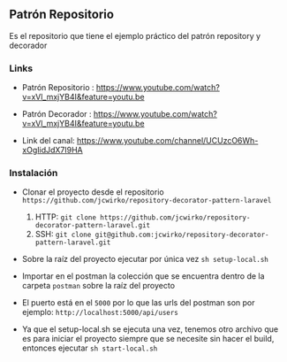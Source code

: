## Patrón Repositorio
Es el repositorio que tiene el ejemplo práctico del patrón repository y decorador

### Links 

* Patrón Repositorio : https://www.youtube.com/watch?v=xVl_mxjYB4I&feature=youtu.be

* Patrón Decorador : https://www.youtube.com/watch?v=xVl_mxjYB4I&feature=youtu.be

* Link del canal: https://www.youtube.com/channel/UCUzcO6Wh-xOgIidJdX7I9HA


### Instalación

* Clonar el proyecto desde el repositorio `https://github.com/jcwirko/repository-decorator-pattern-laravel`
    1. HTTP: `git clone https://github.com/jcwirko/repository-decorator-pattern-laravel.git`
    2. SSH:  `git clone git@github.com:jcwirko/repository-decorator-pattern-laravel.git`
* Sobre la raíz del proyecto ejecutar por única vez `sh setup-local.sh`
* Importar en el postman la colección que se encuentra dentro de la carpeta `postman` sobre la raíz del proyecto

* El puerto está en el `5000` por lo que las urls del postman son por ejemplo: `http://localhost:5000/api/users`

* Ya que el setup-local.sh se ejecuta una vez,  tenemos otro archivo que es para iniciar el proyecto siempre que se 
  necesite sin hacer el build, entonces ejecutar `sh start-local.sh`





